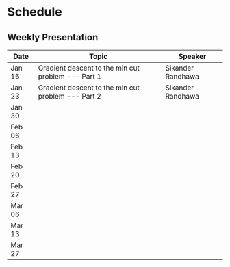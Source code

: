 # Schedule

## Weekly Presentation


| Date      | Topic    | Speaker | 
| --------- | -------- | ----- | 
| Jan 16  |   Gradient descent to the min cut problem --- Part 1      |   Sikander Randhawa   |   
| Jan 23  |   Gradient descent to the min cut problem --- Part 2      |   Sikander Randhawa   |   
| Jan 30  |          |      |   
| Feb 06  |          |      |   
| Feb 13  |          |      |   
| Feb 20  |          |      |   
| Feb 27  |          |      |   
| Mar 06  |          |      |   
| Mar 13  |          |      |   
| Mar 27  |          |      |   
